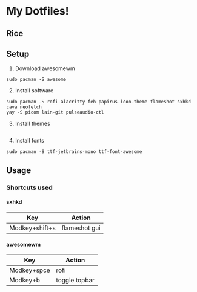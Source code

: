 # My Dotfiles!

## Rice

## Setup

1. Download awesomewm
```
sudo pacman -S awesome
```
2. Install software
```
sudo pacman -S rofi alacritty feh papirus-icon-theme flameshot sxhkd cava neofetch 
yay -S picom lain-git pulseaudio-ctl
```
3. Install themes
```

```
4. Install fonts
```
sudo pacman -S ttf-jetbrains-mono ttf-font-awesome 
```

## Usage

### Shortcuts used

#### sxhkd
|      Key      |     Action    |
| ------------- | ------------- |
| Modkey+shift+s| flameshot gui |


#### awesomewm
|      Key      |     Action    |
| ------------- | ------------- |
|  Modkey+spce  |      rofi     |
|   Modkey+b    | toggle topbar |



